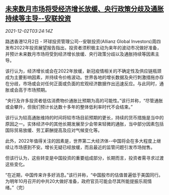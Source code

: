 <!--1638415868000-->
[未来数月市场将受经济增长放缓、央行政策分歧及通胀持续等主导--安联投资](https://cn.reuters.com/article/allianz-cen-inflation-capital-market-120-idCNKBS2IH07S)
------

<div><i>2021-12-02T03:24:14Z</i></div><p>路透香港12月2日 - 环球投资管理公司--安联投资(Allianz Global Investors)周四发布2022年投资展望报告指出，投资者须积极主动为来年的波动市况做好准备，并预计未来数月市场将受到经济增长放缓、央行政策分歧以及通胀持续等因素主导。</p><p>该行认为，经济增长或会在2022年放缓，新冠疫情相关的不确定性及供应链瓶颈成为主要影响因素，并持续令价格波动。世界各地的增长数据及央行刺激措拖亦存在分歧，市场或会对任何正面或负面的宏观经济数据作出迅速反应。与此同时，通胀或会高于市场预期。</p><p>“央行及许多投资者低估消费物价通胀比预期为高的可能性。”该行并称，“尽管通胀或会攀升，但我们预计长达数十多年的整体低利率时代不会结束。”</p><p>该行认为较高通胀维持的时间将较市场目前预期的更长，持续的货币措施是当中的原因之一。实体经济中的其他长期发展至少会带来轻微的通胀，当中部分因素包括国际贸易放缓、劳工薪酬提高及应对气候变化等。</p><p>此外，2022年值得关注的因素是，世界第二大经济体--中国将会在多大程度上继续让市场感到不安。增长无疑已经放缓，而且最近的监管问题引发市场抛售。</p><p>但该行认为，这些转变是中国投资的重要组成部分，长期而言，投资者需寻求过渡这些变化。</p><p>“在近期，中国传来许多好消息。”该行并称，“中国股市的估值普遍低于美国同行。为明年10月召开的中共20大做好准备，政府官员可能会尽其所能提振乐观情绪。”（完）</p>
